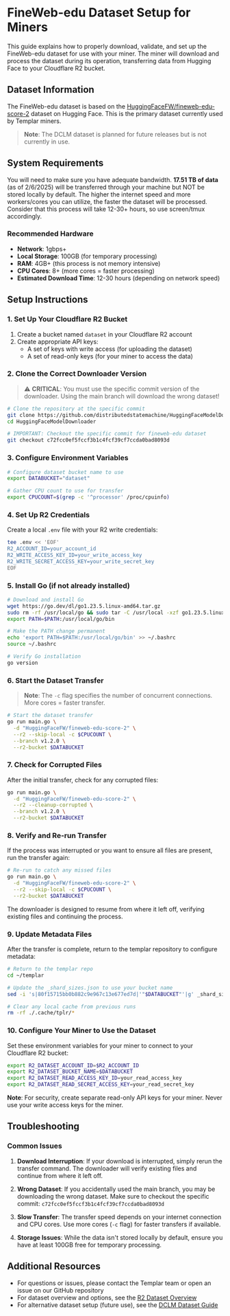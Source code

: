 # FineWeb-edu Dataset Setup for Miners

This guide explains how to properly download, validate, and set up the FineWeb-edu dataset for use with your miner. The miner will download and process the dataset during its operation, transferring data from Hugging Face to your Cloudflare R2 bucket.

## Dataset Information

The FineWeb-edu dataset is based on the [HuggingFaceFW/fineweb-edu-score-2](https://huggingface.co/datasets/HuggingFaceFW/fineweb-edu-score-2) dataset on Hugging Face. This is the primary dataset currently used by Templar miners.

> **Note**: The DCLM dataset is planned for future releases but is not currently in use.

## System Requirements

You will need to make sure you have adequate bandwidth. **17.51 TB of data** (as of 2/6/2025) will be transferred through your machine but NOT be stored locally by default. The higher the internet speed and more workers/cores you can utilize, the faster the dataset will be processed. Consider that this process will take 12-30+ hours, so use screen/tmux accordingly.

### Recommended Hardware

- **Network**: 1gbps+
- **Local Storage**: 100GB (for temporary processing)  
- **RAM**: 4GB+ (this process is not memory intensive)
- **CPU Cores**: 8+ (more cores = faster processing)
- **Estimated Download Time**: 12-30 hours (depending on network speed)

## Setup Instructions

### 1. Set Up Your Cloudflare R2 Bucket

1. Create a bucket named `dataset` in your Cloudflare R2 account
2. Create appropriate API keys:
   - A set of keys with write access (for uploading the dataset)
   - A set of read-only keys (for your miner to access the data)

### 2. Clone the Correct Downloader Version

> ⚠️ **CRITICAL**: You must use the specific commit version of the downloader. Using the main branch will download the wrong dataset!

```bash
# Clone the repository at the specific commit
git clone https://github.com/distributedstatemachine/HuggingFaceModelDownloader
cd HuggingFaceModelDownloader

# IMPORTANT: Checkout the specific commit for fineweb-edu dataset
git checkout c72fcc0ef5fccf3b1c4fcf39cf7ccda0bad8093d
```

### 3. Configure Environment Variables

```bash
# Configure dataset bucket name to use
export DATABUCKET="dataset"

# Gather CPU count to use for transfer
export CPUCOUNT=$(grep -c '^processor' /proc/cpuinfo)
```

### 4. Set Up R2 Credentials

Create a local `.env` file with your R2 write credentials:

```bash
tee .env << 'EOF'
R2_ACCOUNT_ID=your_account_id
R2_WRITE_ACCESS_KEY_ID=your_write_access_key
R2_WRITE_SECRET_ACCESS_KEY=your_write_secret_key
EOF
```

### 5. Install Go (if not already installed)

```bash
# Download and install Go
wget https://go.dev/dl/go1.23.5.linux-amd64.tar.gz
sudo rm -rf /usr/local/go && sudo tar -C /usr/local -xzf go1.23.5.linux-amd64.tar.gz
export PATH=$PATH:/usr/local/go/bin

# Make the PATH change permanent
echo 'export PATH=$PATH:/usr/local/go/bin' >> ~/.bashrc
source ~/.bashrc

# Verify Go installation
go version
```

### 6. Start the Dataset Transfer

> **Note**: The `-c` flag specifies the number of concurrent connections. More cores = faster transfer.

```bash
# Start the dataset transfer
go run main.go \
  -d "HuggingFaceFW/fineweb-edu-score-2" \
  --r2 --skip-local -c $CPUCOUNT \
  --branch v1.2.0 \
  --r2-bucket $DATABUCKET
```

### 7. Check for Corrupted Files

After the initial transfer, check for any corrupted files:

```bash
go run main.go \
  -d "HuggingFaceFW/fineweb-edu-score-2" \
  --r2 --cleanup-corrupted \
  --branch v1.2.0 \
  --r2-bucket $DATABUCKET
```

### 8. Verify and Re-run Transfer

If the process was interrupted or you want to ensure all files are present, run the transfer again:

```bash
# Re-run to catch any missed files
go run main.go \
  -d "HuggingFaceFW/fineweb-edu-score-2" \
  --r2 --skip-local -c $CPUCOUNT \
  --r2-bucket $DATABUCKET
```

The downloader is designed to resume from where it left off, verifying existing files and continuing the process.

### 9. Update Metadata Files

After the transfer is complete, return to the templar repository to configure metadata:

```bash
# Return to the templar repo
cd ~/templar

# Update the _shard_sizes.json to use your bucket name
sed -i 's|80f15715bb0b882c9e967c13e677ed7d|'"$DATABUCKET"'|g' _shard_sizes.json

# Clear any local cache from previous runs
rm -rf ./.cache/tplr/*
```

### 10. Configure Your Miner to Use the Dataset

Set these environment variables for your miner to connect to your Cloudflare R2 bucket:

```bash
export R2_DATASET_ACCOUNT_ID=$R2_ACCOUNT_ID
export R2_DATASET_BUCKET_NAME=$DATABUCKET
export R2_DATASET_READ_ACCESS_KEY_ID=your_read_access_key
export R2_DATASET_READ_SECRET_ACCESS_KEY=your_read_secret_key
```

**Note**: For security, create separate read-only API keys for your miner. Never use your write access keys for the miner.

## Troubleshooting

### Common Issues

1. **Download Interruption**: If your download is interrupted, simply rerun the transfer command. The downloader will verify existing files and continue from where it left off.

2. **Wrong Dataset**: If you accidentally used the main branch, you may be downloading the wrong dataset. Make sure to checkout the specific commit: `c72fcc0ef5fccf3b1c4fcf39cf7ccda0bad8093d`

3. **Slow Transfer**: The transfer speed depends on your internet connection and CPU cores. Use more cores (`-c` flag) for faster transfers if available.

4. **Storage Issues**: While the data isn't stored locally by default, ensure you have at least 100GB free for temporary processing.

## Additional Resources

- For questions or issues, please contact the Templar team or open an issue on our GitHub repository
- For dataset overview and options, see the [R2 Dataset Overview](./r2_dataset.md)
- For alternative dataset setup (future use), see the [DCLM Dataset Guide](./r2_dataset-dclm.md)